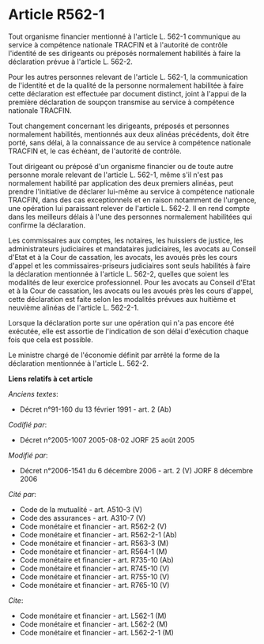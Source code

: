 # Article R562-1

Tout organisme financier mentionné à l'article L. 562-1 communique au service à compétence nationale TRACFIN et à l'autorité
de contrôle l'identité de ses dirigeants ou préposés normalement habilités à faire la déclaration prévue à l'article L.
562-2.

Pour les autres personnes relevant de l'article L. 562-1, la communication de l'identité et de la qualité de la personne
normalement habilitée à faire cette déclaration est effectuée par document distinct, joint à l'appui de la première
déclaration de soupçon transmise au service à compétence nationale TRACFIN.

Tout changement concernant les dirigeants, préposés et personnes normalement habilités, mentionnés aux deux alinéas
précédents, doit être porté, sans délai, à la connaissance de au service à compétence nationale TRACFIN et, le cas échéant,
de l'autorité de contrôle.

Tout dirigeant ou préposé d'un organisme financier ou de toute autre personne morale relevant de l'article L. 562-1, même
s'il n'est pas normalement habilité par application des deux premiers alinéas, peut prendre l'initiative de déclarer lui-même
au service à compétence nationale TRACFIN, dans des cas exceptionnels et en raison notamment de l'urgence, une opération lui
paraissant relever de l'article L. 562-2. Il en rend compte dans les meilleurs délais à l'une des personnes normalement
habilitées qui confirme la déclaration.

Les commissaires aux comptes, les notaires, les huissiers de justice, les administrateurs judiciaires et mandataires
judiciaires, les avocats au Conseil d'Etat et à la Cour de cassation, les avocats, les avoués près les cours d'appel et les
commissaires-priseurs judiciaires sont seuls habilités à faire la déclaration mentionnée à l'article L. 562-2, quelles que
soient les modalités de leur exercice professionnel. Pour les avocats au Conseil d'Etat et à la Cour de cassation, les
avocats ou les avoués près les cours d'appel, cette déclaration est faite selon les modalités prévues aux huitième et
neuvième alinéas de l'article L. 562-2-1.

Lorsque la déclaration porte sur une opération qui n'a pas encore été exécutée, elle est assortie de l'indication de son
délai d'exécution chaque fois que cela est possible.

Le ministre chargé de l'économie définit par arrêté la forme de la déclaration mentionnée à l'article L. 562-2.

**Liens relatifs à cet article**

_Anciens textes_:

  - Décret n°91-160 du 13 février 1991 - art. 2 (Ab)

_Codifié par_:

  - Décret n°2005-1007 2005-08-02 JORF 25 août 2005

_Modifié par_:

  - Décret n°2006-1541 du 6 décembre 2006 - art. 2 (V) JORF 8 décembre 2006

_Cité par_:

  - Code de la mutualité - art. A510-3 (V)
  - Code des assurances - art. A310-7 (V)
  - Code monétaire et financier - art. R562-2 (V)
  - Code monétaire et financier - art. R562-2-1 (Ab)
  - Code monétaire et financier - art. R563-3 (M)
  - Code monétaire et financier - art. R564-1 (M)
  - Code monétaire et financier - art. R735-10 (Ab)
  - Code monétaire et financier - art. R745-10 (V)
  - Code monétaire et financier - art. R755-10 (V)
  - Code monétaire et financier - art. R765-10 (V)

_Cite_:

  - Code monétaire et financier - art. L562-1 (M)
  - Code monétaire et financier - art. L562-2 (M)
  - Code monétaire et financier - art. L562-2-1 (M)
